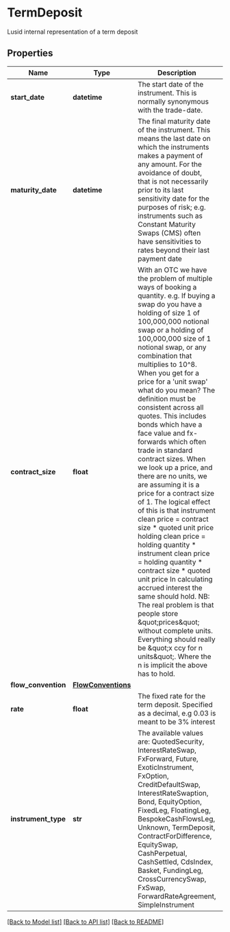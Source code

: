 # TermDeposit

Lusid internal representation of a term deposit

## Properties
Name | Type | Description | Notes
------------ | ------------- | ------------- | -------------
**start_date** | **datetime** | The start date of the instrument. This is normally synonymous with the trade-date. | 
**maturity_date** | **datetime** | The final maturity date of the instrument. This means the last date on which the instruments makes a payment of any amount.              For the avoidance of doubt, that is not necessarily prior to its last sensitivity date for the purposes of risk; e.g. instruments such as              Constant Maturity Swaps (CMS) often have sensitivities to rates beyond their last payment date | 
**contract_size** | **float** | With an OTC we have the problem of multiple ways of booking a quantity.              e.g.              If buying a swap do you have a holding of size 1 of 100,000,000 notional swap or a holding of 100,000,000 size of 1 notional swap, or any combination that multiplies to 10^8.              When you get for a price for a &#39;unit swap&#39; what do you mean? The definition must be consistent across all quotes. This includes bonds which have a face value and              fx-forwards which often trade in standard contract sizes. When we look up a price, and there are no units, we are assuming it is a price for a contract size of 1.              The logical effect of this is that              instrument clean price &#x3D; contract size * quoted unit price              holding clean price    &#x3D; holding quantity * instrument clean price &#x3D; holding quantity * contract size * quoted unit price              In calculating accrued interest the same should hold.              NB: The real problem is that people store \&quot;prices\&quot; without complete units. Everything should really be \&quot;x ccy for n units\&quot;. Where the n is implicit the above has to hold. | 
**flow_convention** | [**FlowConventions**](FlowConventions.md) |  | 
**rate** | **float** | The fixed rate for the term deposit. Specified as a decimal, e.g 0.03 is meant to be 3% interest | 
**instrument_type** | **str** | The available values are: QuotedSecurity, InterestRateSwap, FxForward, Future, ExoticInstrument, FxOption, CreditDefaultSwap, InterestRateSwaption, Bond, EquityOption, FixedLeg, FloatingLeg, BespokeCashFlowsLeg, Unknown, TermDeposit, ContractForDifference, EquitySwap, CashPerpetual, CashSettled, CdsIndex, Basket, FundingLeg, CrossCurrencySwap, FxSwap, ForwardRateAgreement, SimpleInstrument | 

[[Back to Model list]](../README.md#documentation-for-models) [[Back to API list]](../README.md#documentation-for-api-endpoints) [[Back to README]](../README.md)


